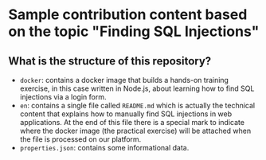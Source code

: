 # Sample contribution content based on the topic "Finding SQL Injections"

## What is the structure of this repository?

* `docker`: contains a docker image that builds a hands-on training exercise, in this case written in Node.js, about learning how to find SQL injections via a login form.
* `en`: contains a single file called `README.md` which is actually the technical content that explains how to manually find SQL injections in web applications. At the end of this file there is a special mark to indicate where the docker image (the practical exercise) will be attached when the file is processed on our platform.
* `properties.json`: contains some informational data.
